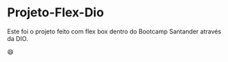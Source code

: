 # Projeto-Flex-Dio
Este foi o projeto feito com flex box dentro do Bootcamp Santander através da DIO.

😄
